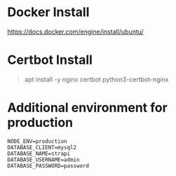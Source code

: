 # Docker Install
https://docs.docker.com/engine/install/ubuntu/


# Certbot Install
> apt install -y nginx certbot python3-certbot-nginx

# Additional environment for production
    NODE_ENV=production
    DATABASE_CLIENT=mysql2
    DATABASE_NAME=strapi
    DATABASE_USERNAME=admin
    DATABASE_PASSWORD=password